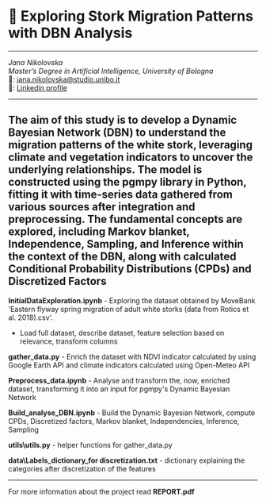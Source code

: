 # 🪽 Exploring Stork Migration Patterns with DBN Analysis
---
*Jana Nikolovska* <br/>
*Master’s Degree in Artificial Intelligence, University of Bologna*
<br/> 📧: jana.nikolovska@studio.unibo.it
<br/> 👤: [Linkedin profile](https://mk.linkedin.com/in/jana-nikolovska-813156181)
___
The aim of this study is to develop a Dynamic Bayesian
Network (DBN) to understand the migration patterns of
the white stork, leveraging climate and vegetation indicators to uncover the underlying relationships. The
model is constructed using the pgmpy library in Python,
fitting it with time-series data gathered from various
sources after integration and preprocessing. The fundamental concepts are explored, including Markov blanket, Independence, Sampling, and Inference within the
context of the DBN, along with calculated Conditional
Probability Distributions (CPDs) and Discretized Factors
---
**InitialDataExploration.ipynb** - Exploring the dataset obtained by MoveBank 'Eastern flyway spring migration of adult white storks (data from Rotics et al. 2018).csv'.
* Load full dataset, describe dataset, feature selection based on relevance, transform columns

**gather_data.py** - Enrich the dataset with NDVI indicator calculated by using Google Earth API and climate indicators calculated using Open-Meteo API

**Preprocess_data.ipynb** - Analyse and transform the, now, enriched dataset, transforming it into an input for pgmpy's Dynamic Bayesian Network

**Build_analyse_DBN.ipynb** - Build the Dynamic Bayesian Network, compute CPDs, Discretized factors, Markov blanket, Independencies, Inference, Sampling

**utils\utils.py** - helper functions for gather_data.py

**data\Labels_dictionary_for discretization.txt** - dictionary explaining the categories after discretization of the features

---
For more information about the project read **REPORT.pdf**